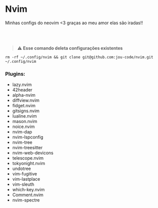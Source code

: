 # Nvim

Minhas configs do neovim <3 graças ao meu amor elas são iradas!!
<br></br>
<br></br>

> ⚠️ **Esse comando deleta configurações existentes**
```
rm -rf ~/.config/nvim && git clone git@github.com:jou-code/nvim.git ~/.config/nvim
```

### Plugins:
- lazy.nvim 
- 42header 
- alpha-nvim 
- diffview.nvim 
- fidget.nvim 
- gitsigns.nvim 
- lualine.nvim 
- mason.nvim 
- noice.nvim 
- nvim-dap 
- nvim-lspconfig 
- nvim-tree 
- nvim-treesitter 
- nvim-web-devicons 
- telescope.nvim 
- tokyonight.nvim 
- undotree 
- vim-fugitive 
- vim-lastplace 
- vim-sleuth 
- which-key.nvim 
- Comment.nvim 
- nvim-spectre 
